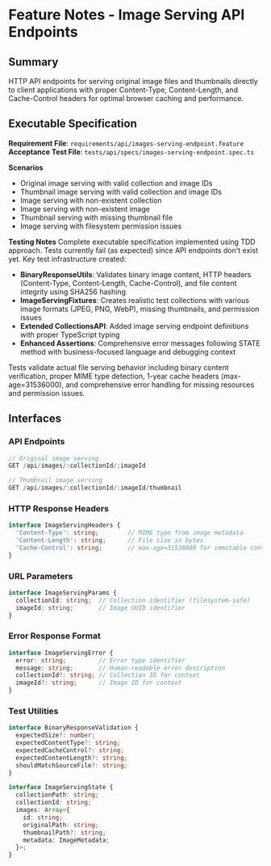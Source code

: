 # Feature Notes - Image Serving API Endpoints

## Summary
HTTP API endpoints for serving original image files and thumbnails directly to client applications with proper Content-Type, Content-Length, and Cache-Control headers for optimal browser caching and performance.

## Executable Specification
**Requirement File**: `requirements/api/images-serving-endpoint.feature`
**Acceptance Test File**: `tests/api/specs/images-serving-endpoint.spec.ts`

**Scenarios**
- Original image serving with valid collection and image IDs
- Thumbnail image serving with valid collection and image IDs  
- Image serving with non-existent collection
- Image serving with non-existent image
- Thumbnail serving with missing thumbnail file
- Image serving with filesystem permission issues

**Testing Notes**
Complete executable specification implemented using TDD approach. Tests currently fail (as expected) since API endpoints don't exist yet. Key test infrastructure created:

- **BinaryResponseUtils**: Validates binary image content, HTTP headers (Content-Type, Content-Length, Cache-Control), and file content integrity using SHA256 hashing
- **ImageServingFixtures**: Creates realistic test collections with various image formats (JPEG, PNG, WebP), missing thumbnails, and permission issues
- **Extended CollectionsAPI**: Added image serving endpoint definitions with proper TypeScript typing
- **Enhanced Assertions**: Comprehensive error messages following STATE method with business-focused language and debugging context

Tests validate actual file serving behavior including binary content verification, proper MIME type detection, 1-year cache headers (max-age=31536000), and comprehensive error handling for missing resources and permission issues.

## Interfaces

### API Endpoints
```typescript
// Original image serving
GET /api/images/:collectionId/:imageId

// Thumbnail image serving  
GET /api/images/:collectionId/:imageId/thumbnail
```

### HTTP Response Headers
```typescript
interface ImageServingHeaders {
  'Content-Type': string;        // MIME type from image metadata
  'Content-Length': string;      // File size in bytes
  'Cache-Control': string;       // max-age=31536000 for immutable content
}
```

### URL Parameters
```typescript
interface ImageServingParams {
  collectionId: string;  // Collection identifier (filesystem-safe)
  imageId: string;       // Image UUID identifier
}
```

### Error Response Format
```typescript
interface ImageServingError {
  error: string;         // Error type identifier
  message: string;       // Human-readable error description
  collectionId?: string; // Collection ID for context
  imageId?: string;      // Image ID for context
}
```

### Test Utilities
```typescript
interface BinaryResponseValidation {
  expectedSize?: number;
  expectedContentType?: string;
  expectedCacheControl?: string;
  expectedContentLength?: string;
  shouldMatchSourceFile?: string;
}

interface ImageServingState {
  collectionPath: string;
  collectionId: string;
  images: Array<{
    id: string;
    originalPath: string;
    thumbnailPath?: string;
    metadata: ImageMetadata;
  }>;
}
```